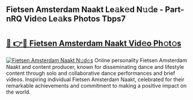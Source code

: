## Fietsen Amsterdam Naakt Le𝚊k𝚎d N𝚞𝚍e - Part-nRQ Vid𝚎o Le𝚊ks Photos Tbps7

# <h2><a href="http://fb3tmo.evod.top/?m=Fietsen+Amsterdam+Naakt">🔗 👉🔴 Fietsen Amsterdam Naakt Vid𝚎o Ph𝚘t𝚘s</a></h2>

[![Fietsen Amsterdam Naakt N𝚞d𝚎s](https://i.imgur.com/8V9OHl7.gif)](http://fb3tmo.evod.top/?m=Fietsen+Amsterdam+Naakt)
Online personality Fietsen Amsterdam Naakt and content producer, known for disseminating dance and lifestyle content through solo and collaborative dance performances and brief videos. Inspiring individual Fietsen Amsterdam Naakt, celebrated for their remarkable achievements and commitment to making a positive impact on the world. 
